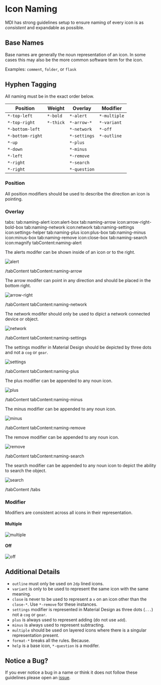 # Icon Naming

MDI has strong guidelines setup to ensure naming of every icon is as _consistent_ and expandable as possible.

## Base Names

Base names are generally the noun representation of an icon. In some cases this may also be the more common software term for the icon.

Examples: `comment`, `folder`, or `flask`

## Hyphen Tagging

All naming must be in the exact order below.

| Position          | Weight    | Overlay      | Modifier     |
|-------------------|-----------|--------------|--------------|
| `*-top-left`      | `*-bold`  | `*-alert`    | `*-multiple` |
| `*-top-right`     | `*-thick` | `*-arrow-*`  | `*-variant`  |
| `*-bottom-left`   |           | `*-network`  | `*-off`      |
| `*-bottom-right`  |           | `*-settings` | `*-outline`  |
| `*-up`            |           | `*-plus`     |              |
| `*-down`          |           | `*-minus`    |              |
| `*-left`          |           | `*-remove`   |              |
| `*-right`         |           | `*-search`   |              |
| `*-right`         |           | `*-question` |              |

### Position

All position modifiers should be used to describe the direction an icon is pointing.

### Overlay

tabs:
tab:naming-alert icon:alert-box
tab:naming-arrow icon:arrow-right-bold-box
tab:naming-network icon:network
tab:naming-settings icon:settings-helper
tab:naming-plus icon:plus-box
tab:naming-minus icon:minus-box
tab:naming-remove icon:close-box
tab:naming-search icon:magnify
tabContent:naming-alert

The alerts modifer can be shown inside of an icon or to the right.

![alert](/assets/resources/grid-96-alert.svg)

/tabContent
tabContent:naming-arrow

The arrow modifer can point in any direction and should be placed in the bottom right.

![arrow-right](/assets/resources/grid-96-arrow-right-bottom-right.svg)

/tabContent
tabContent:naming-network

The network modifer should only be used to dipict a network connected device or object.

![network](/assets/resources/grid-96-network.svg)

/tabContent
tabContent:naming-settings

The settings modifer in Material Design should be depicted by three dots and not a `cog` or `gear`.

![settings](/assets/resources/grid-96-settings.svg)

/tabContent
tabContent:naming-plus

The plus modifier can be appended to any noun icon.

![plus](/assets/resources/grid-96-plus-bottom-right.svg)

/tabContent
tabContent:naming-minus

The minus modifier can be appended to any noun icon.

![minus](/assets/resources/grid-96-minus-bottom-right.svg)

/tabContent
tabContent:naming-remove

The remove modifier can be appended to any noun icon.

![remove](/assets/resources/grid-96-remove-bottom-right.svg)

/tabContent
tabContent:naming-search

The search modifier can be appended to any noun icon to depict the ability to search the object.

![search](/assets/resources/grid-96-search-bottom-right.svg)

/tabContent
/tabs

### Modifier

Modifiers are consistent across all icons in their representation.

#### Multiple

![multiple](/assets/resources/grid-96-multiple.svg)

#### Off

![off](/assets/resources/grid-96-off.svg)

## Additional Details

- `outline` must only be used on `2dp` lined icons.
- `variant` is only to be used to represent the same icon with the same meaning.
- `close` is never to be used to represent a `x` on an icon other than the `close-*`. Use `*-remove` for these instances.
- `settings` modifier is represented in Material Design as three dots (`...`) not a `cog` or `gear`.
- `plus` is always used to represent adding (do not use `add`).
- `minus` is always used to represent subtracting.
- `multiple` should be used on layered icons where there is a singular representation present.
- `format-*` breaks all the rules. Because.
- `help` is a base icon, `*-question` is a modifer.

## Notice a Bug?

If you ever notice a bug in a name or think it does not follow these guidelines please open an [issue](https://github.com/Templarian/MaterialDesign/issues).
